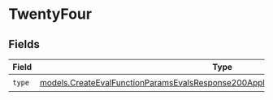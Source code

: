 # TwentyFour


## Fields

| Field                                                                                                                                                                        | Type                                                                                                                                                                         | Required                                                                                                                                                                     | Description                                                                                                                                                                  |
| ---------------------------------------------------------------------------------------------------------------------------------------------------------------------------- | ---------------------------------------------------------------------------------------------------------------------------------------------------------------------------- | ---------------------------------------------------------------------------------------------------------------------------------------------------------------------------- | ---------------------------------------------------------------------------------------------------------------------------------------------------------------------------- |
| `type`                                                                                                                                                                       | [models.CreateEvalFunctionParamsEvalsResponse200ApplicationJSONResponseBody524Type](../models/createevalfunctionparamsevalsresponse200applicationjsonresponsebody524type.md) | :heavy_check_mark:                                                                                                                                                           | N/A                                                                                                                                                                          |